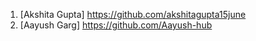 1) [Akshita Gupta] https://github.com/akshitagupta15june
2) [Aayush Garg] https://github.com/Aayush-hub
